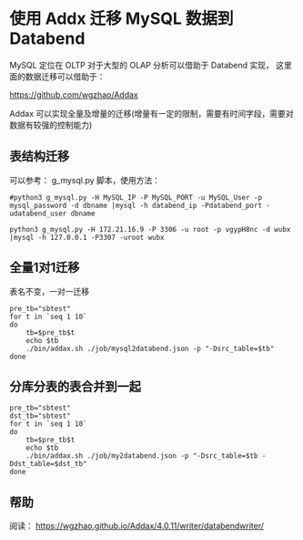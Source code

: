 # 使用 Addx 迁移 MySQL 数据到 Databend 

MySQL 定位在 OLTP 对于大型的 OLAP 分析可以借助于 Databend 实现， 这里面的数据迁移可以借助于：

https://github.com/wgzhao/Addax 

Addax 可以实现全量及增量的迁移(增量有一定的限制，需要有时间字段，需要对数据有较强的控制能力)

## 表结构迁移
可以参考： g_mysql.py 脚本，使用方法：
```
#python3 g_mysql.py -H MySQL_IP -P MySQL_PORT -u MySQL_User -p mysql_password -d dbname |mysql -h databend_ip -Pdatabend_port -udatabend_user dbname

python3 g_mysql.py -H 172.21.16.9 -P 3306 -u root -p vgypH8nc -d wubx |mysql -h 127.0.0.1 -P3307 -uroot wubx
```

## 全量1对1迁移
表名不变，一对一迁移

```
pre_tb="sbtest"
for t in `seq 1 10`
do
	tb=$pre_tb$t
	echo $tb
	./bin/addax.sh ./job/mysql2databend.json -p "-Dsrc_table=$tb"
done
```

## 分库分表的表合并到一起

```
pre_tb="sbtest"
dst_tb="sbtest"
for t in `seq 1 10`
do
	tb=$pre_tb$t
	echo $tb
	./bin/addax.sh ./job/my2databend.json -p "-Dsrc_table=$tb -Ddst_table=$dst_tb"
done
```

## 帮助
阅读： https://wgzhao.github.io/Addax/4.0.11/writer/databendwriter/